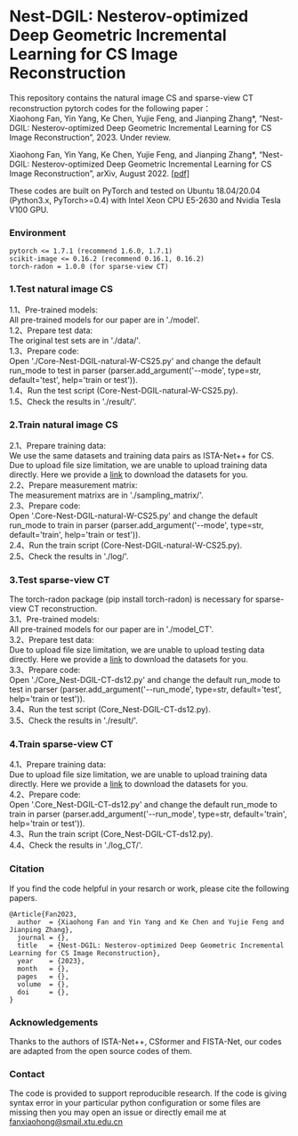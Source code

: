 # Nest-DGIL: Nesterov-optimized Deep Geometric Incremental Learning for CS Image Reconstruction

This repository contains the natural image CS and sparse-view CT reconstruction pytorch codes for the following paper：  
Xiaohong Fan, Yin Yang, Ke Chen, Yujie Feng, and Jianping Zhang*, “Nest-DGIL: Nesterov-optimized Deep Geometric Incremental Learning for CS Image Reconstruction”, 2023.  Under review.

Xiaohong Fan, Yin Yang, Ke Chen, Yujie Feng, and Jianping Zhang*, “Nest-DGIL: Nesterov-optimized Deep Geometric Incremental Learning for CS Image Reconstruction”, arXiv, August 2022. [[pdf]](https://arxiv.org/pdf/2308.03807.pdf) 

These codes are built on PyTorch and tested on Ubuntu 18.04/20.04 (Python3.x, PyTorch>=0.4) with Intel Xeon CPU E5-2630 and Nvidia Tesla V100 GPU.

### Environment  
```
pytorch <= 1.7.1 (recommend 1.6.0, 1.7.1)
scikit-image <= 0.16.2 (recommend 0.16.1, 0.16.2)
torch-radon = 1.0.0 (for sparse-view CT)
```

### 1.Test natural image CS    
1.1、Pre-trained models:  
All pre-trained models for our paper are in './model'.  
1.2、Prepare test data:  
The original test sets are in './data/'.  
1.3、Prepare code:  
Open './Core-Nest-DGIL-natural-W-CS25.py' and change the default run_mode to test in parser (parser.add_argument('--mode', type=str, default='test', help='train or test')).  
1.4、Run the test script (Core-Nest-DGIL-natural-W-CS25.py).  
1.5、Check the results in './result/'.

### 2.Train natural image CS  
2.1、Prepare training data:  
We use the same datasets and training data pairs as ISTA-Net++ for CS. Due to upload file size limitation, we are unable to upload training data directly. Here we provide a [link](https://pan.baidu.com/s/1DY04Xsp7xfv2sJmm6DeTAA?pwd=y2l0) to download the datasets for you.  
2.2、Prepare measurement matrix:  
The measurement matrixs are in './sampling_matrix/'.  
2.3、Prepare code:  
Open '.Core-Nest-DGIL-natural-W-CS25.py' and change the default run_mode to train in parser (parser.add_argument('--mode', type=str, default='train', help='train or test')).  
2.4、Run the train script (Core-Nest-DGIL-natural-W-CS25.py).  
2.5、Check the results in './log/'.

### 3.Test sparse-view CT  
The torch-radon package (pip install torch-radon) is necessary for sparse-view CT reconstruction.    
3.1、Pre-trained models:  
All pre-trained models for our paper are in './model_CT'.  
3.2、Prepare test data:  
Due to upload file size limitation, we are unable to upload testing data directly. Here we provide a [link](https://pan.baidu.com/s/1DY04Xsp7xfv2sJmm6DeTAA?pwd=y2l0) to download the datasets for you.   
3.3、Prepare code:  
Open './Core_Nest-DGIL-CT-ds12.py' and change the default run_mode to test in parser (parser.add_argument('--run_mode', type=str, default='test', help='train or test')).  
3.4、Run the test script (Core_Nest-DGIL-CT-ds12.py).  
3.5、Check the results in './result/'.

### 4.Train sparse-view CT   
4.1、Prepare training data:  
Due to upload file size limitation, we are unable to upload training data directly. Here we provide a [link](https://pan.baidu.com/s/1DY04Xsp7xfv2sJmm6DeTAA?pwd=y2l0) to download the datasets for you.  
4.2、Prepare code:  
Open '.Core_Nest-DGIL-CT-ds12.py' and change the default run_mode to train in parser (parser.add_argument('--run_mode', type=str, default='train', help='train or test')).  
4.3、Run the train script (Core_Nest-DGIL-CT-ds12.py).  
4.4、Check the results in './log_CT/'.

### Citation  
If you find the code helpful in your resarch or work, please cite the following papers. 
```
@Article{Fan2023,
  author  = {Xiaohong Fan and Yin Yang and Ke Chen and Yujie Feng and Jianping Zhang},
  journal = {},
  title   = {Nest-DGIL: Nesterov-optimized Deep Geometric Incremental Learning for CS Image Reconstruction},
  year    = {2023},
  month   = {},
  pages   = {},
  volume  = {},
  doi     = {},
}
```

### Acknowledgements  
Thanks to the authors of ISTA-Net++, CSformer and FISTA-Net, our codes are adapted from the open source codes of them.   

### Contact  
The code is provided to support reproducible research. If the code is giving syntax error in your particular python configuration or some files are missing then you may open an issue or directly email me at fanxiaohong@smail.xtu.edu.cn
